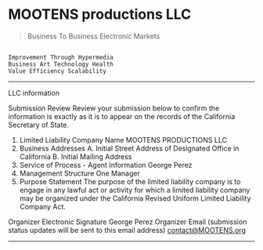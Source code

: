 # MOOTENS productions LLC

> Business To Business Electronic Markets

```

Improvement Through Hypermedia
Business Art Technology Health
Value Efficiency Scalability

```
---

LLC information

Submission Review
Review your submission below to confirm the information is exactly as it is to appear on the records of the California Secretary of State.
1. Limited Liability Company Name
MOOTENS PRODUCTIONS LLC
2. Business Addresses
A. Initial Street Address of Designated Office in California
B. Initial Mailing Address
3. Service of Process - Agent Information
George  Perez 
4. Management Structure
One Manager
5. Purpose Statement
The purpose of the limited liability company is to engage in any lawful act or activity for which a limited liability company may be organized under the California Revised Uniform Limited Liability Company Act.

Organizer Electronic Signature
George Perez
Organizer Email (submission status updates will be sent to this email address)
contact@MOOTENS.org

---


